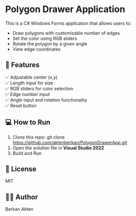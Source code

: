 ﻿# Polygon Drawer Application

This is a C# Windows Forms application that allows users to:

- Draw polygons with customizable number of edges
- Set the color using RGB sliders
- Rotate the polygon by a given angle
- View edge coordinates

## 🚀 Features

✅ Adjustable center (x,y)  
✅ Length input for size  
✅ RGB sliders for color selection  
✅ Edge number input  
✅ Angle input and rotation functionality  
✅ Reset button


## 💻 How to Run

1. Clone this repo:
git clone https://github.com/aktenberkan/PolygonDrawerApp.git
2. Open the solution file in **Visual Studio 2022**  
3. Build and Run

## 📝 License

MIT

## 🙋‍♂️ Author

Berkan Akten

